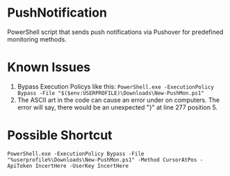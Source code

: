 # PushNotification
PowerShell script that sends push notifications via Pushover for predefined monitoring methods.

# Known Issues
1. Bypass Execution Policys like this: `PowerShell.exe -ExecutionPolicy Bypass -File "$($env:USERPROFILE)\Downloads\New-PushMon.ps1"`
2. The ASCII art in the code can cause an error under on computers. The error will say, there would be an unexpected "}" at line 277 position 5.

# Possible Shortcut
`PowerShell.exe -ExecutionPolicy Bypass -File "%userprofile%\Downloads\New-PushMon.ps1" -Method CursorAtPos -ApiToken IncertHere -UserKey IncertHere`
